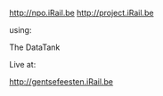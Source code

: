 http://npo.iRail.be
http://project.iRail.be


using:

The DataTank

Live at:

http://gentsefeesten.iRail.be
